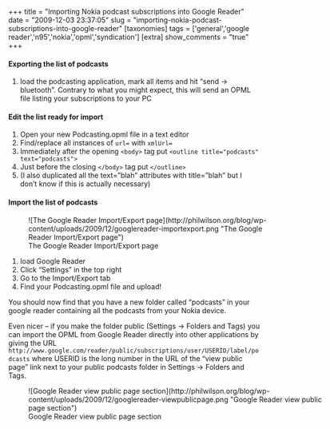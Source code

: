 +++
title = "Importing Nokia podcast subscriptions into Google Reader"
date = "2009-12-03 23:37:05"
slug = "importing-nokia-podcast-subscriptions-into-google-reader"
[taxonomies]
tags = ['general','google reader','n95','nokia','opml','syndication']
[extra]
show_comments = "true"
+++

#### Exporting the list of podcasts

1. load the podcasting application, mark all items and hit “send -&gt; bluetooth”. Contrary to what you might expect, this will send an OPML file listing your subscriptions to your PC

#### Edit the list ready for import

1. Open your new Podcasting.opml file in a text editor
2. Find/replace all instances of `url=` with `xmlUrl=`
3. Immediately after the opening `<body>` tag put `<outline title="podcasts" text="podcasts">`
4. Just before the closing `</body>` tag put `</outline>`
5. (I also duplicated all the text=”blah” attributes with title=”blah” but I don’t know if this is actually necessary)

#### Import the list of podcasts

<figure aria-describedby="caption-attachment-1053" class="wp-caption alignright" id="attachment_1053" style="width: 483px">![The Google Reader Import/Export page](http://philwilson.org/blog/wp-content/uploads/2009/12/googlereader-importexport.png "The Google Reader Import/Export page")<figcaption class="wp-caption-text" id="caption-attachment-1053">The Google Reader Import/Export page</figcaption></figure>

1. load Google Reader
2. Click “Settings” in the top right
3. Go to the Import/Export tab
4. Find your Podcasting.opml file and upload!

You should now find that you have a new folder called “podcasts” in your google reader containing all the podcasts from your Nokia device.

Even nicer – if you make the folder public (Settings -&gt; Folders and Tags) you can import the OPML from Google Reader directly into other applications by giving the URL `http://www.google.com/reader/public/subscriptions/user/USERID/label/podcasts` where USERID is the long number in the URL of the “view public page” link next to your public podcasts folder in Settings -&gt; Folders and Tags.

<figure aria-describedby="caption-attachment-1055" class="wp-caption alignnone" id="attachment_1055" style="width: 592px">![Google Reader view public page section](http://philwilson.org/blog/wp-content/uploads/2009/12/googlereader-viewpublicpage.png "Google Reader view public page section")<figcaption class="wp-caption-text" id="caption-attachment-1055">Google Reader view public page section</figcaption></figure>

</body>
